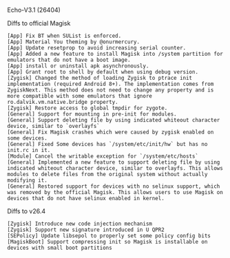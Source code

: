 Echo-V3.1 (26404)

Diffs to official Magisk

    [App] Fix BT when SUList is enforced.
    [App] Material You theming by @onurmercury.
    [App] Update resetprop to avoid increasing serial counter.
    [App] Added a new feature to install Magisk into /system partition for emulators that do not have a boot image.
    [App] install or uninstall apk asynchronously.
    [App] Grant root to shell by default when using debug version.
    [Zygisk] Changed the method of loading Zygisk to ptrace init implementation (required Android 8+). The implementation comes from ZygiskNext. This method does not need to change any property and is more compatible with some emulators that ignore ro.dalvik.vm.native.bridge property.
    [Zygisk] Restore access to global tmpdir for zygote.
    [General] Support for mounting in pre-init for modules.
    [General] Support deleting file by using indicated whiteout character device, similar to `overlayfs`
    [General] Fix Magisk crashes which were caused by zygisk enabled on some devices.
    [General] Fixed Some devices has `/system/etc/init/hw` but has no init.rc in it.
    [Module] Cancel the writable exception for `/system/etc/hosts`
    [General] Implemented a new feature to support deleting file by using indicated whiteout character device, similar to overlayfs. This allows modules to delete files from the original system without actually modifying it.
    [General] Restored support for devices with no selinux support, which was removed by the official Magisk. This allows users to use Magisk on devices that do not have selinux enabled in kernel.


Diffs to v26.4

    [Zygisk] Introduce new code injection mechanism
    [Zygisk] Support new signature introduced in U QPR2
    [SEPolicy] Update libsepol to properly set some policy config bits
    [MagiskBoot] Support compressing init so Magisk is installable on devices with small boot partitions

